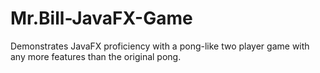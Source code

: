 # Mr.Bill-JavaFX-Game
Demonstrates JavaFX proficiency with a pong-like two player game with any more features than the original pong.
